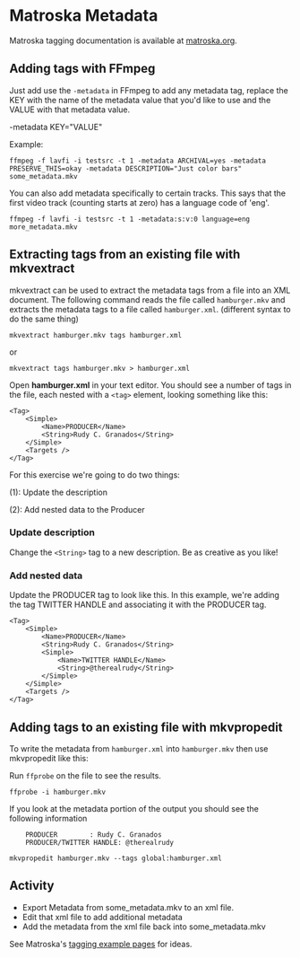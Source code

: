 # Matroska Metadata

Matroska tagging documentation is available at [matroska.org](https://matroska.org/technical/specs/tagging/index.html).

## Adding tags with FFmpeg

Just add use the `-metadata` in FFmpeg to add any metadata tag, replace the KEY with the name of the metadata value that you'd like to use and the VALUE with that metadata value.

-metadata KEY="VALUE"

Example:

```
ffmpeg -f lavfi -i testsrc -t 1 -metadata ARCHIVAL=yes -metadata PRESERVE_THIS=okay -metadata DESCRIPTION="Just color bars" some_metadata.mkv
```

You can also add metadata specifically to certain tracks. This says that the first video track (counting starts at zero) has a language code of 'eng'.

```
ffmpeg -f lavfi -i testsrc -t 1 -metadata:s:v:0 language=eng more_metadata.mkv
```

## Extracting tags from an existing file with mkvextract

mkvextract can be used to extract the metadata tags from a file into an XML document. The following command reads the file called `hamburger.mkv` and extracts the metadata tags to a file called `hamburger.xml`. (different syntax to do the same thing)

```
mkvextract hamburger.mkv tags hamburger.xml
```

or

```
mkvextract tags hamburger.mkv > hamburger.xml
```

Open **hamburger.xml** in your text editor. You should see a number of tags in the file, each nested with a `<tag>` element, looking something like this:

```
<Tag>
    <Simple>
        <Name>PRODUCER</Name>
        <String>Rudy C. Granados</String>
    </Simple>
    <Targets />
</Tag>
```  

For this exercise we're going to do two things: 

(1): Update the description

(2): Add nested data to the Producer

### Update description

Change the `<String>` tag to a new description. Be as creative as you like!

### Add nested data

Update the PRODUCER tag to look like this. In this example, we're adding the tag TWITTER HANDLE and associating it with the PRODUCER tag. 
```
<Tag>
    <Simple>
        <Name>PRODUCER</Name>
        <String>Rudy C. Granados</String>
        <Simple>
            <Name>TWITTER HANDLE</Name>
            <String>@therealrudy</String>
        </Simple>
    </Simple>
    <Targets />
</Tag>
```  
## Adding tags to an existing file with mkvpropedit

To write the metadata from `hamburger.xml` into `hamburger.mkv` then use mkvpropedit like this:

Run `ffprobe` on the file to see the results. 

```
ffprobe -i hamburger.mkv
```

If you look at the metadata portion of the output you should see the following information

```
    PRODUCER        : Rudy C. Granados
    PRODUCER/TWITTER HANDLE: @therealrudy
```


```
mkvpropedit hamburger.mkv --tags global:hamburger.xml
```

## Activity

- Export Metadata from some_metadata.mkv to an xml file.
- Edit that xml file to add additional metadata
- Add the metadata from the xml file back into some_metadata.mkv

See Matroska's [tagging example pages](https://matroska.org/technical/specs/tagging/example-video.html) for ideas.
